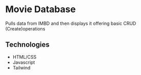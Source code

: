 # Movie Database

Pulls data from IMBD and then displays it offering basic CRUD (Create)operations 

## Technologies
- HTML/CSS
- Javascript
- Tailwind
